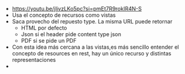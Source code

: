 - https://youtu.be/jIivzLKo5pc?si=pmEt7R9rokIR4N-S
- Usa el concepto de recursos como vistas
- Saca provecho del repuesto type. La misma URL puede retornar
	- HTML por defecto
	- Json si el header pide content type json
	- PDF si se pide un PDF
- Con esta idea más cercana a las vistas,es más sencillo entender el concepto de resources en rest, hay un único recurso y distintas representaciones
-